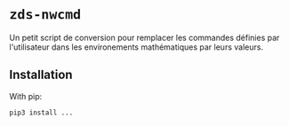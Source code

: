 # ``zds-nwcmd``

Un petit script de conversion pour remplacer les commandes définies par l'utilisateur dans les environements mathématiques par leurs valeurs.

## Installation

With pip:

```bash
pip3 install ...
```


